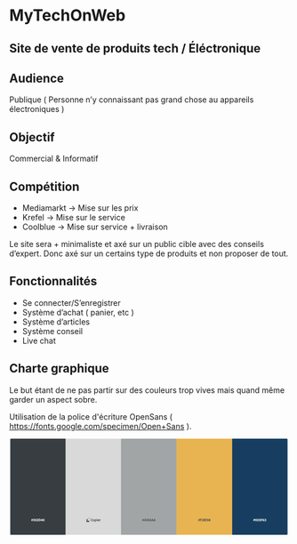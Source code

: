 # MyTechOnWeb

## Site de vente de produits tech / Éléctronique

## Audience

Publique ( Personne n’y connaissant pas grand chose au appareils électroniques )


## Objectif 

Commercial & Informatif

## Compétition 


- Mediamarkt -> Mise sur les prix
- Krefel -> Mise sur le service 
- Coolblue -> Mise sur service + livraison 

Le site sera + minimaliste et axé sur un public cible avec des conseils d’expert.
Donc axé sur un certains type de produits et non proposer de tout.

## Fonctionnalités 


- Se connecter/S’enregistrer
- Système d’achat ( panier, etc )
- Système d’articles
- Système conseil
- Live chat

## Charte graphique 


Le but étant de ne pas partir sur des couleurs trop vives mais quand même garder un aspect sobre.

Utilisation de la police d'écriture OpenSans ( https://fonts.google.com/specimen/Open+Sans ).

![alt text](https://github.com/SimplyV/MyTechOnWeb/blob/main/color-chart.png "Charte Graphique")






